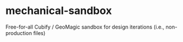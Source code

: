 # mechanical-sandbox
Free-for-all Cubify / GeoMagic sandbox for design iterations (i.e., non-production files)
